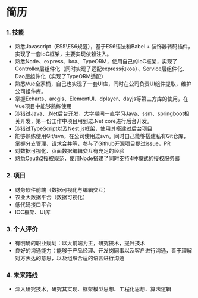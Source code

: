 # 简历

### 1. 技能

+ 熟悉Javascript（ES5\ES6规范），基于ES6语法和Babel + 装饰器转码插件，实现了一套IoC框架，主要实现依赖注入。
+ 熟悉Node、express、koa、TypeORM，使用自己的IoC框架，实现了Controller层组件化（同时实现了适配express和koa）、Service层组件化、Dao层组件化（实现了TypeORM适配）
+ 熟悉Vue全家桶，自己也实现了一套UI库，同时在公司负责UI组件提取，维护公司组件库。
+ 掌握Echarts、arcgis、ElementUI、dplayer、dayjs等第三方库的使用，在Vue项目中能够熟练使用
+ 涉猎过Java、.Net后台开发，大学期间一直学习Java、ssm、springboot相关开发，第一份工作中项目用到过.Net core进行后台开发。
+ 涉猎过TypeScript以及Nest.js框架，使用其搭建过后台项目
+ 能够熟练使用Git/svn，在公司使用过svn。同时自己能够搭建私有Git仓库，掌握分支管理、请求合并等，参与了Github开源项目提过issue，PR
+ 对数据可视化、页面数据编辑交互有充足的经验
+ 熟悉Oauth2授权规范，使用Node搭建了同时支持4种模式的授权服务器



### 2. 项目

+ 财务软件前端（数据可视化与编辑交互）
+ 农业大数据平台（数据可视化）
+ 低代码接口平台
+ IOC框架、UI库



### 3. 个人评价

+ 有明确的职业规划：以大前端为主，研究技术，提升技术
+ 良好的沟通能力：能够于产品经理、开发岗同事以及客户进行沟通，善于理解对方表达的意思，以及组织合适的语言进行沟通



### 4. 未来路线

+ 深入研究技术，研究其实现、框架模型思想、工程化思想、算法逻辑